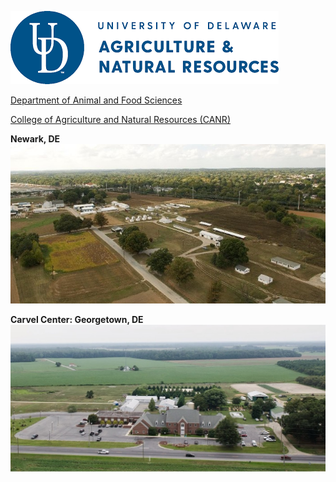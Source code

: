 ![UD logo](https://github.com/ayitbarek/AHB-Lab/blob/af76eb398899e31678727ba876471f1a3b5d23be/Images/Logo.png)

[Department of Animal and Food Sciences](https://www.udel.edu/academics/colleges/canr/departments/animal-and-food-sciences/)

[College of Agriculture and Natural Resources (CANR)](https://www.udel.edu/canr/)<br>


**Newark, DE**
![Image Alt](poultry-farm-aerial.jpeg)

**Carvel Center: Georgetown, DE**
![Image Alt](CarvelCenter.jpg)

